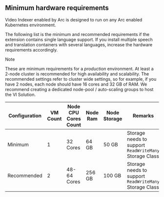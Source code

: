 ## Minimum hardware requirements

Video Indexer enabled by Arc is designed to run on any Arc enabled Kubernetes environment.

The following list is the minimum and recommended requirements if the extension contains single language support. If you install multiple speech and translation containers with several languages, increase the hardware requirements accordingly.

>[!NOTE]
> These are minimum requirements for a *production* environment. At least a 2-node cluster is recommended for high availability and scalability. The recommended settings refer to cluster wide settings, so for example, if you have 2 nodes, each node should have 16 cores and 32 GB of RAM.  We recommend creating a dedicated node-pool / auto-scaling groups to host the VI Solution.


| Configuration | VM Count | Node CPU Cores Count  | Node Ram | Node Storage | Remarks
| --- | --- | --- | --- | --- | --- |
| Minimum | 1 | 32 Cores | 64 GB | 50 GB | Storage needs to support `ReadWriteMany` Storage Class |
| Recommended | 2 | 48-64 Cores | 256 GB | 100 GB | Storage needs to support `ReadWriteMany` Storage Class |
